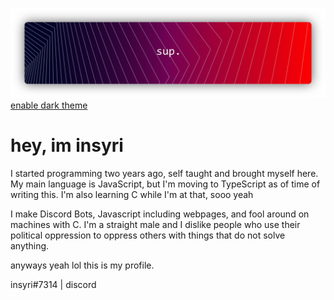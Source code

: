 ![](https://raw.githubusercontent.com/insyri/insyri/main/gRM.png)
[enable dark theme](https://docs.github.com/en/github/setting-up-and-managing-your-github-user-account/managing-your-theme-settings)
# hey, im insyri
I started programming two years ago, self taught and brought myself here.
My main language is JavaScript, but I'm moving to TypeScript as of time of writing this.
I'm also learning C while I'm at that, sooo yeah

I make Discord Bots, Javascript including webpages, and fool around on machines with C.
I'm a straight male and I dislike people who use their political oppression to oppress others with things that do not solve anything.

anyways yeah lol this is my profile.

insyri#7314 | discord
